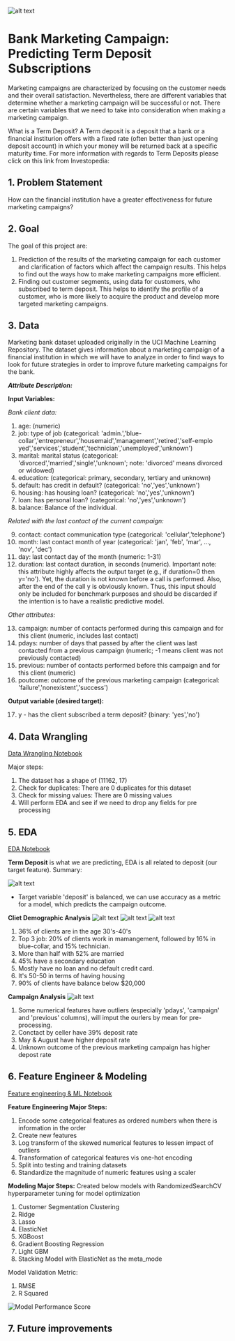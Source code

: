 ![alt text](https://github.com/tw1107/Springboard-Capstone-Bank-Marketing/blob/main/images/dataset-cover.jpg)

# Bank Marketing Campaign: Predicting Term Deposit Subscriptions
Marketing campaigns are characterized by focusing on the customer needs and their overall satisfaction. 
Nevertheless, there are different variables that determine whether a marketing campaign will be successful or not. 
There are certain variables that we need to take into consideration when making a marketing campaign.

What is a Term Deposit?
A Term deposit is a deposit that a bank or a financial institurion offers with a fixed rate (often better than just opening deposit account) in which your money will be returned back at a specific maturity time. For more information with regards to Term Deposits please click on this link from Investopedia:

## 1. Problem Statement
How can the financial institution have a greater effectiveness for future marketing campaigns?

## 2. Goal
The goal of this project are:
1. Prediction of the results of the marketing campaign for each customer and clarification of factors which affect the campaign results. This helps to find out the ways how to make marketing campaigns more efficient.
2. Finding out customer segments, using data for customers, who subscribed to term deposit. This helps to identify the profile of a customer, who is more likely to acquire the product and develop more targeted marketing campaigns.

## 3. Data
Marketing bank dataset uploaded originally in the UCI Machine Learning Repository. 
The dataset gives information about a marketing campaign of a financial institution in which we will have to analyze in order to find ways to look for future strategies in order to improve future marketing campaigns for the bank.

***Attribute Description:*** 

**Input Variables:**

*Bank client data:*
1. age: (numeric)
2. job: type of job (categorical: 'admin.','blue-collar','entrepreneur','housemaid','management','retired','self-emplo yed','services','student','technician','unemployed','unknown')
3. marital: marital status (categorical: 'divorced','married','single','unknown'; note: 'divorced' means divorced or widowed)
4. education: (categorical: primary, secondary, tertiary and unknown)
5. default: has credit in default? (categorical: 'no','yes','unknown')
6. housing: has housing loan? (categorical: 'no','yes','unknown')
7. loan: has personal loan? (categorical: 'no','yes','unknown')
8. balance: Balance of the individual.

*Related with the last contact of the current campaign:*

9. contact: contact communication type (categorical: 'cellular','telephone')
10. month: last contact month of year (categorical: 'jan', 'feb', 'mar', ..., 'nov', 'dec')
11. day: last contact day of the month (numeric: 1-31)
12. duration: last contact duration, in seconds (numeric). Important note: this attribute highly affects the output target (e.g., if duration=0 then y='no'). Yet, the duration is not known before a call is performed. Also, after the end of the call y is obviously known. Thus, this input should only be included for benchmark purposes and should be discarded if the intention is to have a realistic predictive model.

*Other attributes:*

13. campaign: number of contacts performed during this campaign and for this client (numeric, includes last contact)
14. pdays: number of days that passed by after the client was last contacted from a previous campaign (numeric; -1 means client was not previously
contacted)
15. previous: number of contacts performed before this campaign and for this client (numeric)
16. poutcome: outcome of the previous marketing campaign (categorical: 'failure','nonexistent','success')

**Output variable (desired target):**

17. y - has the client subscribed a term deposit? (binary: 'yes','no')

## 4. Data Wrangling
[Data Wrangling Notebook](https://github.com/tw1107/Springboard-Capstone-Bank-Marketing/blob/main/notebook/01_Data_Wrangling.ipynb)

Major steps:
1. The dataset has a shape of (11162, 17)
2. Check for duplicates:  There are 0 duplicates for this dataset
3. Check for missing values: There are 0 missing values
4. Will perform EDA and see if we need to drop any fields for pre processing

## 5. EDA
[EDA Notebook](https://github.com/tw1107/Springboard-Capstone-Bank-Marketing/blob/main/notebook/02_EDA.ipynb)

**Term Deposit** is what we are predicting, EDA is all related to deposit (our target feature). Summary: 

![alt text](https://github.com/tw1107/Springboard-Capstone-Bank-Marketing/blob/main/images/Screenshot%202023-03-19%20at%205.43.19%20PM.png)
- Target variable 'deposit' is balanced, we can use accuracy as a metric for a model, which predicts the campaign outcome.

**Cliet Demographic Analysis** 
![alt text](https://github.com/tw1107/Springboard-Capstone-Bank-Marketing/blob/main/images/Screenshot%202023-03-19%20at%205.46.02%20PM.png)
![alt text](https://github.com/tw1107/Springboard-Capstone-Bank-Marketing/blob/main/images/Screenshot%202023-03-19%20at%205.46.08%20PM.png)
![alt text](https://github.com/tw1107/Springboard-Capstone-Bank-Marketing/blob/main/images/Screenshot%202023-03-19%20at%205.46.14%20PM.png)

1. 36% of clients are in the age 30's-40's
2. Top 3 job: 20% of clients work in mamangement, followed by 16% in blue-collar, and 15% technician.
3. More than half with 52% are married
4. 45% have a secondary education
5. Mostly have no loan and no default credit card.
6. It's 50-50 in terms of having housing
7. 90% of clients have balance below $20,000

**Campaign Analysis** 
![alt text](https://github.com/tw1107/Springboard-Capstone-Bank-Marketing/blob/main/images/Screenshot%202023-03-19%20at%205.46.20%20PM.png)
1. Some numerical features have outliers (especially 'pdays', 'campaign' and 'previous' columns), will imput the ourlers by mean for pre-processing.
2. Conctact by celler have 39% deposit rate
3. May & August have higher deposit rate
4. Unknown outcome of the previous marketing campaign has higher depost rate

## 6. Feature Engineer & Modeling
[Feature engineering & ML Notebook](https://github.com/tw1107/Springboard-Capston-House-Price/blob/main/notebook/04_Modeling.ipynb)

**Feature Engineering Major Steps:**
1. Encode some categorical features as ordered numbers when there is information in the order
2. Create new features
3. Log transform of the skewed numerical features to lessen impact of outliers
4. Transformation of categorical features vis one-hot encoding
5. Split into testing and training datasets
6. Standardize the magnitude of numeric features using a scaler

**Modeling Major Steps:** 
Created below models with RandomizedSearchCV hyperparameter tuning for model optimization
1. Customer Segmentation Clustering
2. Ridge 
3. Lasso 
4. ElasticNet
5. XGBoost
6. Gradient Boosting Regression
7. Light GBM
8. Stacking Model with ElasticNet as the meta_mode

Model Validation Metric:
1. RMSE
2. R Squared

![Model Performance Score](https://github.com/tw1107/Springboard-Capston-House-Price/blob/main/images/Screenshot%202023-02-26%20at%202.35.43%20PM.png)

## 7. Future improvements
